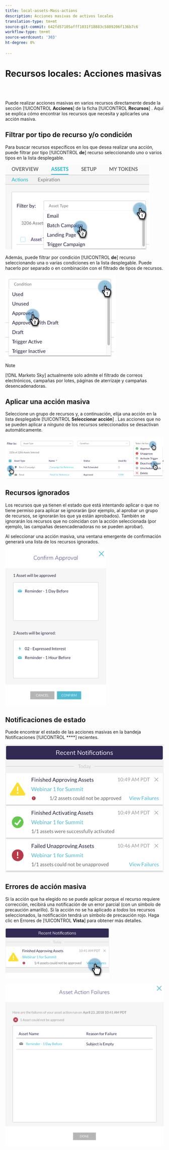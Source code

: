```yaml
---
title: local-assets-Mass-actions
description: Acciones masivas de activos locales
translation-type: tm+mt
source-git-commit: 642fd57105afff1031f18883c5809206f136b7c6
workflow-type: tm+mt
source-wordcount: '303'
ht-degree: 0%

---
```



# Recursos locales: Acciones masivas

<br> 

Puede realizar acciones masivas en varios recursos directamente desde la sección [!UICONTROL **Acciones**] de la ficha [!UICONTROL **Recursos**] . Aquí se explica cómo encontrar los recursos que necesita y aplicarles una acción masiva.

## Filtrar por tipo de recurso y/o condición

Para buscar recursos específicos en los que desea realizar una acción, puede filtrar por tipo [!UICONTROL **de**] recurso seleccionando uno o varios tipos en la lista desplegable.

![Imagen uno](/help/sky/assets/programs/local-assets-mass-actions/local-assets-mass-actions-1.png)

Además, puede filtrar por condición [!UICONTROL **de**] recurso seleccionando una o varias condiciones en la lista desplegable. Puede hacerlo por separado o en combinación con el filtrado de tipos de recursos.

![Imagen dos](/help/sky/assets/programs/local-assets-mass-actions/local-assets-mass-actions-2.png)

>[!NOTE]
>
>[!DNL Marketo Sky] actualmente solo admite el filtrado de correos electrónicos, campañas por lotes, páginas de aterrizaje y campañas desencadenadoras.

## Aplicar una acción masiva

Seleccione un grupo de recursos y, a continuación, elija una acción en la lista desplegable [!UICONTROL **Seleccionar acción**] . Las acciones que no se pueden aplicar a _ninguno_ de los recursos seleccionados se desactivan automáticamente.

![Imagen tres](/help/sky/assets/programs/local-assets-mass-actions/local-assets-mass-actions-3.png)

## Recursos ignorados

Los recursos que ya tienen el estado que está intentando aplicar o que no tiene permiso para aplicar se ignorarán (por ejemplo, al aprobar un grupo de recursos, se ignorarán los que ya están aprobados). También se ignorarán los recursos que no coincidan con la acción seleccionada (por ejemplo, las campañas desencadenadoras no se pueden aprobar).

Al seleccionar una acción masiva, una ventana emergente de confirmación generará una lista de los recursos ignorados.

![Imagen Cuatro](/help/sky/assets/programs/local-assets-mass-actions/local-assets-mass-actions-4.png)

## Notificaciones de estado

Puede encontrar el estado de las acciones masivas en la bandeja Notificaciones [!UICONTROL ****] recientes.

![Imagen cinco](/help/sky/assets/programs/local-assets-mass-actions/local-assets-mass-actions-5.png)

## Errores de acción masiva

Si la acción que ha elegido no se puede aplicar porque el recurso requiere corrección, recibirá una notificación de un error parcial (con un símbolo de precaución amarillo). Si la acción no se ha aplicado a _todos_ los recursos seleccionados, la notificación tendrá un símbolo de precaución rojo. Haga clic en Errores de [!UICONTROL **Vista**] para obtener más detalles.

![Imagen seis](/help/sky/assets/programs/local-assets-mass-actions/local-assets-mass-actions-6.png)

![Imagen siete](/help/sky/assets/programs/local-assets-mass-actions/local-assets-mass-actions-7.png)
